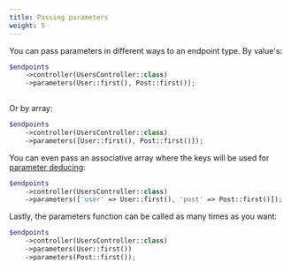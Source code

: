 ```yaml
---
title: Passing parameters
weight: 5
---
```


You can pass parameters in different ways to an endpoint type. By value's:

```php
$endpoints
    ->controller(UsersController::class)
    ->parameters(User::first(), Post::first());
    
```

Or by array: 

```php
$endpoints
    ->controller(UsersController::class)
    ->parameters([User::first(), Post::first()]);
```

You can even pass an associative array where the keys will be used for [parameter deducing](https://docs.spatie.be/laravel-resource-endpoints/v1/usage/endpoint-parameters/#parameter-resolving-rules):

```php
$endpoints
    ->controller(UsersController::class)
    ->parameters(['user' => User::first(), 'post' => Post::first()]);
```

Lastly, the parameters function can be called as many times as you want:

```php
$endpoints
    ->controller(UsersController::class)
    ->parameters(User::first())
    ->parameters(Post::first());
```

